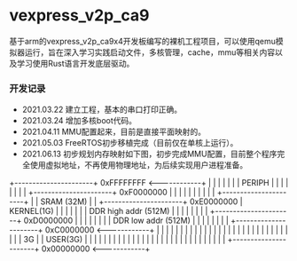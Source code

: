 # vexpress_v2p_ca9

基于arm的vexpress_v2p_ca9x4开发板编写的裸机工程项目，可以使用qemu模拟器运行，旨在深入学习实践启动文件，多核管理，cache，mmu等相关内容以及学习使用Rust语言开发底层驱动。

### 开发记录

 - 2021.03.22 建立工程，基本的串口打印正确。
 - 2021.03.24 增加多核boot代码。
 - 2021.04.11 MMU配置起来，目前是直接平面映射的。
 - 2021.05.03 FreeRTOS初步移植完成（目前仅在单核上运行）。
 - 2021.06.13 初步规划内存映射如下图，初步完成MMU配置，目前整个程序完全使用虚拟地址，不再使用物理地址，为后续实现用户进程准备。

+----------------------+ 0xFFFFFFFF  <------------+
|                      |                          |
|                      |                          |
|    PERIPH            |                          |
|                      |                          |
|                      |                          |
+----------------------+ 0xF0000000               |
|                      |                          |
|                      |                          |
|                      |                          |
+----------------------+                          |
|    SRAM  (32M)       |                          |
+----------------------+ 0xE0000000               | KERNEL(1G)
|                      |                          |
|                      |                          |
| DDR high addr (512M) |                          |
|                      |                          |
|                      |                          |
+----------------------+ 0xD0000000               |
|                      |                          |
|                      |                          |
| DDR low addr  (512M) |                          |
|                      |                          |
|                      |                          |
+----------------------+ 0xC0000000  <------------+
|                      |                          |
|                      |                          |
|                      |                          |
|                      |                          |
|                      |                          |
|                      |                          |
|                      |                          |
|                      |                          |
|                      |                          |
|                      |                          |
|         3G           |                          | USER(3G)
|                      |                          |
|                      |                          |
|                      |                          |
|                      |                          |
|                      |                          |
|                      |                          |
|                      |                          |
|                      |                          |
|                      |                          |
|                      |                          |
+----------------------+ 0x00000000  <------------+

